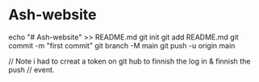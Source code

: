 # Ash-website
echo "# Ash-website" >> README.md
git init
git add README.md
git commit -m "first commit"
git branch -M main
git push -u origin main

// Note i had to crreat a token on git hub to finnish the log in & finnish the push 
// event.
